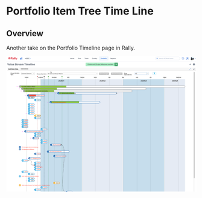 Portfolio Item Tree Time Line
=====================================

## Overview

Another take on the Portfolio Timeline page in Rally. 

![alt text](https://github.com/nikantonelli/PortfolioItemTimeLine/blob/master/Images/overview.png)
